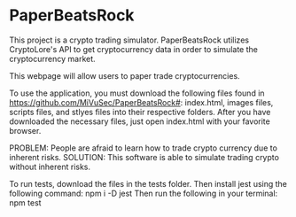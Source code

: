 # PaperBeatsRock 
This project is a crypto trading simulator. PaperBeatsRock utilizes CryptoLore's API to get cryptocurrency data in order to simulate the cryptocurrency market.

This webpage will allow users to paper trade cryptocurrencies.

To use the application, you must download the following files found in https://github.com/MiVuSec/PaperBeatsRock#: index.html, images files, scripts files, and stlyes files into their respective folders. After you have downloaded the necessary files, just open index.html with your favorite browser.

PROBLEM: People are afraid to learn how to trade crypto currency due to inherent risks.
SOLUTION: This software is able to simulate trading crypto without inherent risks.

To run tests, download the files in the tests folder. Then install jest using the following command:
npm i -D jest
Then run the following in your terminal:
npm test
